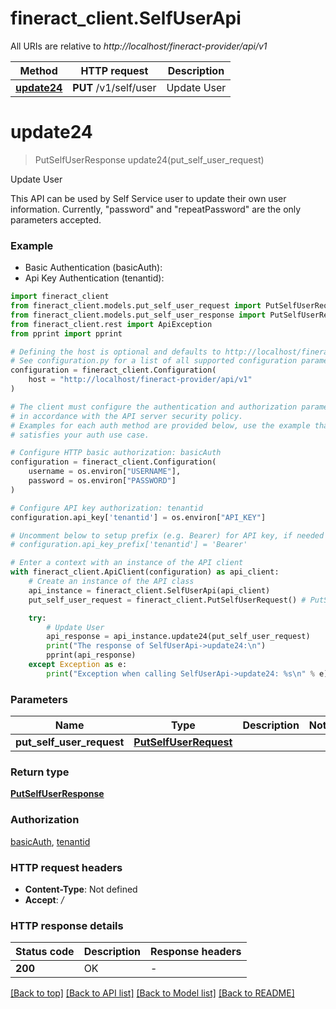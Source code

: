 # fineract_client.SelfUserApi

All URIs are relative to *http://localhost/fineract-provider/api/v1*

Method | HTTP request | Description
------------- | ------------- | -------------
[**update24**](SelfUserApi.md#update24) | **PUT** /v1/self/user | Update User


# **update24**
> PutSelfUserResponse update24(put_self_user_request)

Update User

This API can be used by Self Service user to update their own user information. Currently, \"password\" and \"repeatPassword\" are the only parameters accepted.

### Example

* Basic Authentication (basicAuth):
* Api Key Authentication (tenantid):

```python
import fineract_client
from fineract_client.models.put_self_user_request import PutSelfUserRequest
from fineract_client.models.put_self_user_response import PutSelfUserResponse
from fineract_client.rest import ApiException
from pprint import pprint

# Defining the host is optional and defaults to http://localhost/fineract-provider/api/v1
# See configuration.py for a list of all supported configuration parameters.
configuration = fineract_client.Configuration(
    host = "http://localhost/fineract-provider/api/v1"
)

# The client must configure the authentication and authorization parameters
# in accordance with the API server security policy.
# Examples for each auth method are provided below, use the example that
# satisfies your auth use case.

# Configure HTTP basic authorization: basicAuth
configuration = fineract_client.Configuration(
    username = os.environ["USERNAME"],
    password = os.environ["PASSWORD"]
)

# Configure API key authorization: tenantid
configuration.api_key['tenantid'] = os.environ["API_KEY"]

# Uncomment below to setup prefix (e.g. Bearer) for API key, if needed
# configuration.api_key_prefix['tenantid'] = 'Bearer'

# Enter a context with an instance of the API client
with fineract_client.ApiClient(configuration) as api_client:
    # Create an instance of the API class
    api_instance = fineract_client.SelfUserApi(api_client)
    put_self_user_request = fineract_client.PutSelfUserRequest() # PutSelfUserRequest | 

    try:
        # Update User
        api_response = api_instance.update24(put_self_user_request)
        print("The response of SelfUserApi->update24:\n")
        pprint(api_response)
    except Exception as e:
        print("Exception when calling SelfUserApi->update24: %s\n" % e)
```



### Parameters


Name | Type | Description  | Notes
------------- | ------------- | ------------- | -------------
 **put_self_user_request** | [**PutSelfUserRequest**](PutSelfUserRequest.md)|  | 

### Return type

[**PutSelfUserResponse**](PutSelfUserResponse.md)

### Authorization

[basicAuth](../README.md#basicAuth), [tenantid](../README.md#tenantid)

### HTTP request headers

 - **Content-Type**: Not defined
 - **Accept**: */*

### HTTP response details

| Status code | Description | Response headers |
|-------------|-------------|------------------|
**200** | OK |  -  |

[[Back to top]](#) [[Back to API list]](../README.md#documentation-for-api-endpoints) [[Back to Model list]](../README.md#documentation-for-models) [[Back to README]](../README.md)

